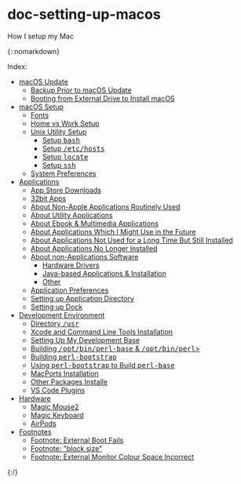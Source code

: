 # doc-setting-up-macos
How I setup my Mac


{::nomarkdown}

<!-- HTML CODE-->
<p>Index:</p>
<ul>
  <li><a href="#macos-update">macOS Update</a>
    <ul>
      <li><a href="#macos-backup">Backup Prior to macOS Update</a></li>
      <li><a href="#macos-external-boot">Booting from External Drive to Install macOS</a></li>
    </ul></li>
  <li><a href="#macos-setup">macOS Setup</a>
    <ul>
      <li><a href="#macos-fonts">Fonts</a></li>
      <li><a href="#macos-home-vs-work-setup">Home vs Work Setup</a></li>
      <li><a href="#macos-unix-utility-setup">Unix Utility Setup</a>
        <ul>
          <li><a href="#macos-setup-bash">Setup <samp>bash</samp></a></li>
          <li><a href="#macos-setup-fpath-etc-hosts">Setup <samp>/etc/hosts</samp></a></li>
          <li><a href="#macos-setup-locate">Setup <samp>locate</samp></a></li>
          <li><a href="#macos-setup-ssh">Setup <samp>ssh</samp></a></li>
        </ul></li>
      <li><a href="#macos-system-preferences">System Preferences</a></li>
    </ul></li>
  <li><a href="#apps">Applications</a>
    <ul>
      <li><a href="#app-store-downloads">App Store Downloads</a></li>
      <li><a href="#32bit-apps">32bit Apps</a></li>
      <li><a href="#apps-about-routine-non-apple">About Non-Apple Applications Routinely Used</a></li>
      <li><a href="#apps-about-utility">About Utility Applications</a></li>
      <li><a href="#apps-about-multimedia">About Ebook &amp; Multimedia Applications</a></li>
      <li><a href="#apps-about-future">About Applications Which I Might Use in the Future</a></li>
      <li><a href="#apps-about-past">About Applications Not Used for a Long Time But Still Installed</a></li>
      <li><a href="#apps-about-no-longer-installed">About Applications No Longer Installed</a></li>
      <li><a href="#apps-about-non-applications">About non-Applications Software</a>
        <ul>
          <li><a href="#hardware-drivers">Hardware Drivers</a></li>
          <li><a href="#java-apps-installation">Java-based Applications &amp; Installation</a></li>
          <li><a href="#non-app-other">Other</a></li>
        </ul></li>
      <li><a href="#application-preferences">Application Preferences</a></li>
      <li><a href="#setting-up-app-directory">Setting up Application Directory</a></li>
      <li><a href="#setting-up-dock">Setting up Dock</a></li>
    </ul></li>
  <li><a href="#development-environment">Development Environment</a>
    <ul>
      <li><a href="#dev-dpath-usr">Directory <samp>/usr</samp></a></li>
      <li><a href="#dev-xcode-and-command-line-tools-installation">Xcode and Command Line Tools Installation</a></li>
      <li><a href="#dev-setting-up-my-base">Setting Up My Development Base</a></li>
      <li><a href="#dev-building-perl-base">Building <samp>/opt/bin/perl-base</samp> &amp; <samp>/opt/bin/perl</samp>></a>
        <li><a href="#dev-building-perl-bootstrap">Building <samp>perl-bootstrap</samp></a></li>
        <li><a href="#dev-building-perl-base2">Using <samp>perl-bootstrap</samp> to Build <samp>perl-base</samp></a></li></li>
      <li><a href="#dev-macports-installation">MacPorts Installation</a></li>
      <li><a href="#dev-other-pkgs-installed">Other Packages Installe</a></li>
      <li><a href="#dev-vscode-plugins">VS Code Plugins</a></li>
    </ul></li>
  <li><a href="#hardware">Hardware</a>
    <ul>
      <li><a href="#hardware-magic-mouse2">Magic Mouse2</a></li>
      <li><a href="#hardware-magic-keyboard">Magic Keyboard</a></li>
      <li><a href="#hardware-magic-airpods">AirPods</a></li>
    </ul></li>
  <li><a href="#footnotes">Footnotes</a>
    <ul>
      <li><a href="#footnote-external-boot-fails">Footnote: External Boot Fails</a></li>
      <li><a href="#footnote-block-size">Footnote: "block size"</a></li>
      <li><a href="#footnote-monitor-colour-space-incorrect">Footnote: External Monitor Colour Space Incorrect</a></li>
    </ul></li>
</ul>

{:/}
